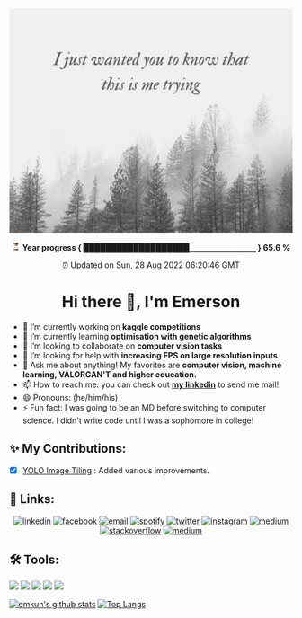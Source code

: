<p align="center">
  <img width="511" height="400" src="https://github.com/emersondelemmus/emersondelemmus/blob/master/quotable_quote_stretch.png">
</p>

<p align="center">
<img src = "https://github.com/emersondelemmus/emersondelemmus/blob/master/hourglass-timer.gif" width="15"/> <b> Year progress { ███████████████████▁▁▁▁▁▁▁▁▁▁▁ } 65.6 % </b>
</p>
<p align="center">
⏰ Updated on Sun, 28 Aug 2022 06:20:46 GMT
</p>



<h1 align="center"> Hi there 👋, I'm Emerson</h1>

- 🔭 I’m currently working on **kaggle competitions**
- 🌱 I’m currently learning **optimisation with genetic algorithms**
- 👯 I’m looking to collaborate on **computer vision tasks**
- 🤔 I’m looking for help with **increasing FPS on large resolution inputs**
- 💬 Ask me about anything! My favorites are **computer vision, machine learning, VALORCAN'T and higher education.** 
- 📫 How to reach me: you can check out [**my linkedin**](https://www.linkedin.com/in/edelemmus/) to send me mail! 
- 😄 Pronouns: (he/him/his)
- ⚡ Fun fact: I was going to be an MD before switching to computer science. I didn't write code until I was a sophomore in college! 

## ✨ My Contributions:
- [X] [YOLO Image Tiling](https://github.com/emersondelemmus/yolo-tiling) : Added various improvements.

## :link: Links:

<p align="center">
  <a href="https://www.linkedin.com/in/edelemmus/"><img height="75" img src="https://www.vectorlogo.zone/logos/linkedin/linkedin-icon.svg" alt="linkedin"/></a>
  <a href="https://www.kaggle.com/emersondelemmus"><img height="80" img src="https://www.vectorlogo.zone/logos/kaggle/kaggle-icon.svg" alt="facebook"/></a>
  <a href="mailto:edelemmus@gmail.com"><img height="80" img src="https://www.vectorlogo.zone/logos/gmail/gmail-icon.svg" alt="email"/></a>
  <a href="https://open.spotify.com/user/12144018445"><img height="80" img src="https://www.vectorlogo.zone/logos/spotify/spotify-icon.svg" alt="spotify"/></a>
  <a href="https://twitter.com/emersondelemmus"><img height="80" img src="https://www.vectorlogo.zone/logos/twitter/twitter-tile.svg" alt="twitter"/></a>
  <a href="https://www.instagram.com/emersondelemmus/"><img height="80" img src="https://www.vectorlogo.zone/logos/instagram/instagram-icon.svg" alt="instagram"/></a>
  <a href="https://medium.com/@edelemmus"><img height="80" img src="https://img.icons8.com/color/96/000000/medium-logo.png" alt="medium"/></a>
  <a href="https://stackoverflow.com/users/8859867/emerson-a-de-lemmus-ii"><img height="80" img src="https://www.vectorlogo.zone/logos/stackoverflow/stackoverflow-tile.svg" alt="stackoverflow"/></a>
  <a href="https://www.verseoftheday.com/"><img height="85" img src="https://upload.wikimedia.org/wikipedia/commons/1/1a/Bibletime-logo.svg" alt="medium"/></a>
</p>





## 🛠️ Tools:

<code><a href="https://pytorch.org/"><img height="65" src="https://www.vectorlogo.zone/logos/pytorch/pytorch-ar21.svg"></a></code>
<code><a href="https://www.tensorflow.org/"><img height="70" src="https://www.vectorlogo.zone/logos/tensorflow/tensorflow-ar21.svg"></a></code>
<code><a href="https://numpy.org/"><img height="65" src="https://www.vectorlogo.zone/logos/numpy/numpy-ar21.svg"></a></code>
<code><a href="https://pandas.pydata.org/"><img height="55" src="https://github.com/valohai/ml-logos/blob/master/pandas.svg"></a></code>
<code><a href="https://ubuntu.com/"><img height="55" src="https://www.vectorlogo.zone/logos/linux/linux-icon.svg"></a></code>
<!--<code><a href="" target="_blank"><img height="55" src="https://www.vectorlogo.zone/logos/kaggle/kaggle-ar21.svg"></a></code>-->
<!--<code><a href="" target="_blank"><img height="70" src="https://www.vectorlogo.zone/logos/jetbrains/jetbrains-ar21.svg"></a></code>-->


[![emkun's github stats](https://github-readme-stats.vercel.app/api/top-langs/?username=emersondelemmus&hide=html,css)](https://github.com/anuraghazra/github-readme-stats)
[![Top Langs](https://github-readme-stats.vercel.app/api?username=emersondelemmus&show_icons=true&count_private=true&line_height=40)](https://github.com/anuraghazra/github-readme-stats)
